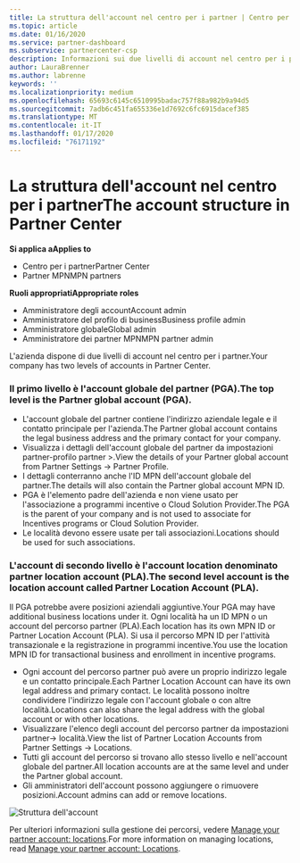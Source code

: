```yaml
---
title: La struttura dell'account nel centro per i partner | Centro per i partner
ms.topic: article
ms.date: 01/16/2020
ms.service: partner-dashboard
ms.subservice: partnercenter-csp
description: Informazioni sui due livelli di account nel centro per i partner, l'account globale del partner (PGA) e l'account del partner location (PLA).
author: LauraBrenner
ms.author: labrenne
keywords: ''
ms.localizationpriority: medium
ms.openlocfilehash: 65693c6145c6510995badac757f88a982b9a94d5
ms.sourcegitcommit: 7adb6c451fa655336e1d7692c6fc6915dacef385
ms.translationtype: MT
ms.contentlocale: it-IT
ms.lasthandoff: 01/17/2020
ms.locfileid: "76171192"
---
```

# <a name="the-account-structure-in-partner-center"></a><span data-ttu-id="bb8a0-103">La struttura dell'account nel centro per i partner</span><span class="sxs-lookup"><span data-stu-id="bb8a0-103">The account structure in Partner Center</span></span>

<span data-ttu-id="bb8a0-104">**Si applica a**</span><span class="sxs-lookup"><span data-stu-id="bb8a0-104">**Applies to**</span></span>

- <span data-ttu-id="bb8a0-105">Centro per i partner</span><span class="sxs-lookup"><span data-stu-id="bb8a0-105">Partner Center</span></span>
- <span data-ttu-id="bb8a0-106">Partner MPN</span><span class="sxs-lookup"><span data-stu-id="bb8a0-106">MPN partners</span></span>

<span data-ttu-id="bb8a0-107">**Ruoli appropriati**</span><span class="sxs-lookup"><span data-stu-id="bb8a0-107">**Appropriate roles**</span></span>

- <span data-ttu-id="bb8a0-108">Amministratore degli account</span><span class="sxs-lookup"><span data-stu-id="bb8a0-108">Account admin</span></span>
- <span data-ttu-id="bb8a0-109">Amministratore del profilo di business</span><span class="sxs-lookup"><span data-stu-id="bb8a0-109">Business profile admin</span></span>
- <span data-ttu-id="bb8a0-110">Amministratore globale</span><span class="sxs-lookup"><span data-stu-id="bb8a0-110">Global admin</span></span>
- <span data-ttu-id="bb8a0-111">Amministratore dei partner MPN</span><span class="sxs-lookup"><span data-stu-id="bb8a0-111">MPN partner admin</span></span>

<span data-ttu-id="bb8a0-112">L'azienda dispone di due livelli di account nel centro per i partner.</span><span class="sxs-lookup"><span data-stu-id="bb8a0-112">Your company has two levels of accounts in Partner Center.</span></span>

### <a name="the-top-level-is-the-partner-global-account-pga"></a><span data-ttu-id="bb8a0-113">Il primo livello è l'account globale del partner (PGA).</span><span class="sxs-lookup"><span data-stu-id="bb8a0-113">The top level is the Partner global account (PGA).</span></span>

- <span data-ttu-id="bb8a0-114">L'account globale del partner contiene l'indirizzo aziendale legale e il contatto principale per l'azienda.</span><span class="sxs-lookup"><span data-stu-id="bb8a0-114">The Partner global account contains the legal business address and the primary contact for your company.</span></span> 
- <span data-ttu-id="bb8a0-115">Visualizza i dettagli dell'account globale del partner da impostazioni partner-profilo partner >.</span><span class="sxs-lookup"><span data-stu-id="bb8a0-115">View the details of your Partner global account from Partner Settings -> Partner Profile.</span></span>
- <span data-ttu-id="bb8a0-116">I dettagli conterranno anche l'ID MPN dell'account globale del partner.</span><span class="sxs-lookup"><span data-stu-id="bb8a0-116">The details will also contain the Partner global account MPN ID.</span></span> 
- <span data-ttu-id="bb8a0-117">PGA è l'elemento padre dell'azienda e non viene usato per l'associazione a programmi incentive o Cloud Solution Provider.</span><span class="sxs-lookup"><span data-stu-id="bb8a0-117">The PGA is the parent of your company and is not used to associate for Incentives programs or Cloud Solution Provider.</span></span> 
- <span data-ttu-id="bb8a0-118">Le località devono essere usate per tali associazioni.</span><span class="sxs-lookup"><span data-stu-id="bb8a0-118">Locations should be used for such associations.</span></span>

### <a name="the-second-level-account-is-the-location-account-called-partner-location-account-pla"></a><span data-ttu-id="bb8a0-119">L'account di secondo livello è l'account location denominato partner location account (PLA).</span><span class="sxs-lookup"><span data-stu-id="bb8a0-119">The second level account is the location account called Partner Location Account (PLA).</span></span>

<span data-ttu-id="bb8a0-120">Il PGA potrebbe avere posizioni aziendali aggiuntive.</span><span class="sxs-lookup"><span data-stu-id="bb8a0-120">Your PGA may have additional business locations under it.</span></span> <span data-ttu-id="bb8a0-121">Ogni località ha un ID MPN o un account del percorso partner (PLA).</span><span class="sxs-lookup"><span data-stu-id="bb8a0-121">Each location has its own MPN ID or Partner Location Account (PLA).</span></span> <span data-ttu-id="bb8a0-122">Si usa il percorso MPN ID per l'attività transazionale e la registrazione in programmi incentive.</span><span class="sxs-lookup"><span data-stu-id="bb8a0-122">You use the location MPN ID for transactional business and enrollment in incentive programs.</span></span>

- <span data-ttu-id="bb8a0-123">Ogni account del percorso partner può avere un proprio indirizzo legale e un contatto principale.</span><span class="sxs-lookup"><span data-stu-id="bb8a0-123">Each Partner Location Account can have its own legal address and primary contact.</span></span> <span data-ttu-id="bb8a0-124">Le località possono inoltre condividere l'indirizzo legale con l'account globale o con altre località.</span><span class="sxs-lookup"><span data-stu-id="bb8a0-124">Locations can also share the legal address with the global account or with other locations.</span></span>
- <span data-ttu-id="bb8a0-125">Visualizzare l'elenco degli account del percorso partner da impostazioni partner-> località.</span><span class="sxs-lookup"><span data-stu-id="bb8a0-125">View the list of Partner Location Accounts from Partner Settings -> Locations.</span></span>
- <span data-ttu-id="bb8a0-126">Tutti gli account del percorso si trovano allo stesso livello e nell'account globale del partner.</span><span class="sxs-lookup"><span data-stu-id="bb8a0-126">All location accounts are at the same level and under the Partner global account.</span></span>
- <span data-ttu-id="bb8a0-127">Gli amministratori dell'account possono aggiungere o rimuovere posizioni.</span><span class="sxs-lookup"><span data-stu-id="bb8a0-127">Account admins can add or remove locations.</span></span>

![Struttura dell'account](images/accountstructure.png)

<span data-ttu-id="bb8a0-129">Per ulteriori informazioni sulla gestione dei percorsi, vedere [Manage your partner account: locations](manage-locations.md).</span><span class="sxs-lookup"><span data-stu-id="bb8a0-129">For more information on managing locations, read [Manage your partner account: Locations](manage-locations.md).</span></span> 




















